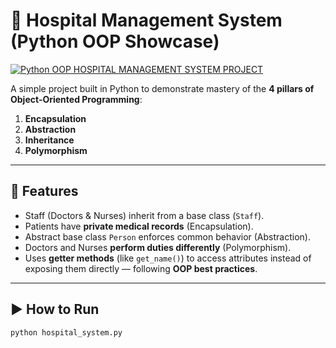 # 🏥 Hospital Management System (Python OOP Showcase)

[![Python OOP HOSPITAL MANAGEMENT SYSTEM PROJECT](https://github.com/davy254/Hospital-Management-System/actions/workflows/python-app.yml/badge.svg)](https://github.com/davy254/Hospital-Management-System/actions/workflows/python-app.yml)

A simple project built in Python to demonstrate mastery of the **4 pillars of Object-Oriented Programming**:

1. **Encapsulation**
2. **Abstraction**
3. **Inheritance**
4. **Polymorphism**

---

## 🚀 Features
- Staff (Doctors & Nurses) inherit from a base class (`Staff`).
- Patients have **private medical records** (Encapsulation).
- Abstract base class `Person` enforces common behavior (Abstraction).
- Doctors and Nurses **perform duties differently** (Polymorphism).
- Uses **getter methods** (like `get_name()`) to access attributes instead of exposing them directly — following **OOP best practices**.

---

## ▶️ How to Run
```bash
python hospital_system.py
